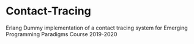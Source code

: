 # Contact-Tracing
Erlang Dummy implementation of a contact tracing system for Emerging Programming Paradigms Course 2019-2020
